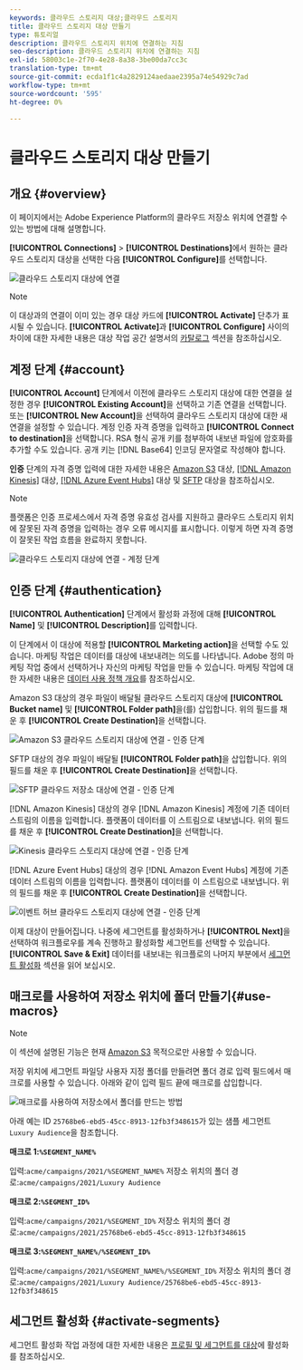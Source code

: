 ```yaml
---
keywords: 클라우드 스토리지 대상;클라우드 스토리지
title: 클라우드 스토리지 대상 만들기
type: 튜토리얼
description: 클라우드 스토리지 위치에 연결하는 지침
seo-description: 클라우드 스토리지 위치에 연결하는 지침
exl-id: 58003c1e-2f70-4e28-8a38-3be00da7cc3c
translation-type: tm+mt
source-git-commit: ecda1f1c4a2829124aedaae2395a74e54929c7ad
workflow-type: tm+mt
source-wordcount: '595'
ht-degree: 0%

---
```


# 클라우드 스토리지 대상 만들기

## 개요 {#overview}

이 페이지에서는 Adobe Experience Platform의 클라우드 저장소 위치에 연결할 수 있는 방법에 대해 설명합니다.

**[!UICONTROL Connections]** > **[!UICONTROL Destinations]**&#x200B;에서 원하는 클라우드 스토리지 대상을 선택한 다음 **[!UICONTROL Configure]**&#x200B;를 선택합니다.

![클라우드 스토리지 대상에 연결](../../assets/catalog/cloud-storage/workflow/connect.png)

>[!NOTE]
>
>이 대상과의 연결이 이미 있는 경우 대상 카드에 **[!UICONTROL Activate]** 단추가 표시될 수 있습니다. **[!UICONTROL Activate]**&#x200B;과 **[!UICONTROL Configure]** 사이의 차이에 대한 자세한 내용은 대상 작업 공간 설명서의 [카탈로그](../../ui/destinations-workspace.md#catalog) 섹션을 참조하십시오.

## 계정 단계 {#account}

**[!UICONTROL Account]** 단계에서 이전에 클라우드 스토리지 대상에 대한 연결을 설정한 경우 **[!UICONTROL Existing Account]**&#x200B;을 선택하고 기존 연결을 선택합니다. 또는 **[!UICONTROL New Account]**&#x200B;을 선택하여 클라우드 스토리지 대상에 대한 새 연결을 설정할 수 있습니다. 계정 인증 자격 증명을 입력하고 **[!UICONTROL Connect to destination]**&#x200B;을 선택합니다. RSA 형식 공개 키를 첨부하여 내보낸 파일에 암호화를 추가할 수도 있습니다. 공개 키는 [!DNL Base64] 인코딩 문자열로 작성해야 합니다.

**인증** 단계의 자격 증명 입력에 대한 자세한 내용은 [Amazon S3](./amazon-s3.md) 대상, [[!DNL Amazon Kinesis]](./amazon-kinesis.md) 대상, [[!DNL Azure Event Hubs]](./azure-event-hubs.md) 대상 및 [SFTP](./sftp.md) 대상을 참조하십시오.

>[!NOTE]
>
>플랫폼은 인증 프로세스에서 자격 증명 유효성 검사를 지원하고 클라우드 스토리지 위치에 잘못된 자격 증명을 입력하는 경우 오류 메시지를 표시합니다. 이렇게 하면 자격 증명이 잘못된 작업 흐름을 완료하지 못합니다.

![클라우드 스토리지 대상에 연결 - 계정 단계](../../assets/catalog/cloud-storage/workflow/destination-account.png)

## 인증 단계 {#authentication}

**[!UICONTROL Authentication]** 단계에서 활성화 과정에 대해 **[!UICONTROL Name]** 및 **[!UICONTROL Description]**&#x200B;를 입력합니다.

이 단계에서 이 대상에 적용할 **[!UICONTROL Marketing action]**&#x200B;을 선택할 수도 있습니다. 마케팅 작업은 데이터를 대상에 내보내려는 의도를 나타냅니다. Adobe 정의 마케팅 작업 중에서 선택하거나 자신의 마케팅 작업을 만들 수 있습니다. 마케팅 작업에 대한 자세한 내용은 [데이터 사용 정책 개요](../../../data-governance/policies/overview.md)를 참조하십시오.

Amazon S3 대상의 경우 파일이 배달될 클라우드 스토리지 대상에 **[!UICONTROL Bucket name]** 및 **[!UICONTROL Folder path]**&#x200B;을(를) 삽입합니다. 위의 필드를 채운 후 **[!UICONTROL Create Destination]**&#x200B;을 선택합니다.

![Amazon S3 클라우드 스토리지 대상에 연결 - 인증 단계](../../assets/catalog/cloud-storage/workflow/amazon-s3-setup.png)

SFTP 대상의 경우 파일이 배달될 **[!UICONTROL Folder path]**&#x200B;을 삽입합니다. 위의 필드를 채운 후 **[!UICONTROL Create Destination]**&#x200B;을 선택합니다.

![SFTP 클라우드 저장소 대상에 연결 - 인증 단계](../../assets/catalog/cloud-storage/workflow/sftp-setup.png)

[!DNL Amazon Kinesis] 대상의 경우 [!DNL Amazon Kinesis] 계정에 기존 데이터 스트림의 이름을 입력합니다. 플랫폼이 데이터를 이 스트림으로 내보냅니다. 위의 필드를 채운 후 **[!UICONTROL Create Destination]**&#x200B;을 선택합니다.

![Kinesis 클라우드 스토리지 대상에 연결 - 인증 단계](../../assets/catalog/cloud-storage/workflow/kinesis-setup.png)

[!DNL Azure Event Hubs] 대상의 경우 [!DNL Amazon Event Hubs] 계정에 기존 데이터 스트림의 이름을 입력합니다. 플랫폼이 데이터를 이 스트림으로 내보냅니다. 위의 필드를 채운 후 **[!UICONTROL Create Destination]**&#x200B;을 선택합니다.

![이벤트 허브 클라우드 스토리지 대상에 연결 - 인증 단계](../../assets/catalog/cloud-storage/workflow/event-hubs-setup.png)

이제 대상이 만들어집니다. 나중에 세그먼트를 활성화하거나 **[!UICONTROL Next]**&#x200B;을 선택하여 워크플로우를 계속 진행하고 활성화할 세그먼트를 선택할 수 있습니다. **[!UICONTROL Save & Exit]** 데이터를 내보내는 워크플로의 나머지 부분에서 [세그먼트 활성화](#activate-segments) 섹션을 읽어 보십시오.

## 매크로를 사용하여 저장소 위치에 폴더 만들기{#use-macros}

>[!NOTE]
>
> 이 섹션에 설명된 기능은 현재 [Amazon S3](./amazon-s3.md) 목적으로만 사용할 수 있습니다.

저장 위치에 세그먼트 파일당 사용자 지정 폴더를 만들려면 폴더 경로 입력 필드에서 매크로를 사용할 수 있습니다. 아래와 같이 입력 필드 끝에 매크로를 삽입합니다.

![매크로를 사용하여 저장소에서 폴더를 만드는 방법](../../assets/catalog/cloud-storage/workflow/macros-folder-path.png)

아래 예는 ID `25768be6-ebd5-45cc-8913-12fb3f348615`가 있는 샘플 세그먼트 `Luxury Audience`을 참조합니다.

**매크로 1:`%SEGMENT_NAME%`**

입력:`acme/campaigns/2021/%SEGMENT_NAME%`
저장소 위치의 폴더 경로:`acme/campaigns/2021/Luxury Audience`

**매크로 2:`%SEGMENT_ID%`**

입력:`acme/campaigns/2021/%SEGMENT_ID%`
저장소 위치의 폴더 경로:`acme/campaigns/2021/25768be6-ebd5-45cc-8913-12fb3f348615`

**매크로 3:`%SEGMENT_NAME%/%SEGMENT_ID%`**

입력:`acme/campaigns/2021/%SEGMENT_NAME%/%SEGMENT_ID%`
저장소 위치의 폴더 경로:`acme/campaigns/2021/Luxury Audience/25768be6-ebd5-45cc-8913-12fb3f348615`



## 세그먼트 활성화 {#activate-segments}

세그먼트 활성화 작업 과정에 대한 자세한 내용은 [프로필 및 세그먼트를 대상](../../ui/activate-destinations.md)에 활성화를 참조하십시오.
